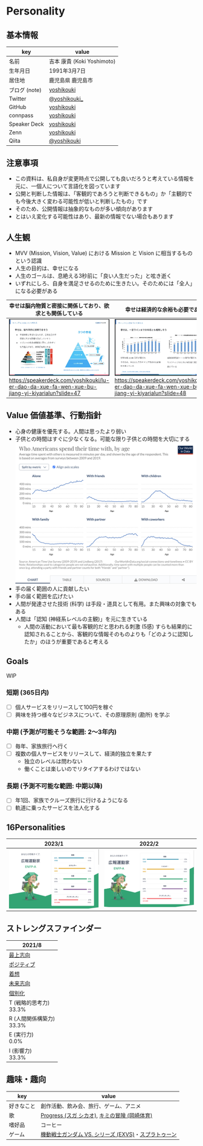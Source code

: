 # Personality

## 基本情報

| key | value |
| ------- | ------- |
| 名前 | 吉本 康貴 (Koki Yoshimoto) |
| 生年月日 | 1991年3月7日 |
| 居住地 | 鹿児島県 鹿児島市 |
| ブログ (note) | [yoshikouki](https://note.com/yoshikouki) |
| Twitter | [@yoshikouki_](https://twitter.com/yoshikouki_) |
| GitHub | [yoshikouki](https://github.com/yoshikouki) |
| connpass | [yoshikouki](https://connpass.com/user/yoshikouki/) |
| Speaker Deck | [yoshikouki](https://speakerdeck.com/yoshikouki) |
| Zenn | [yoshikouki](https://zenn.dev/yoshikouki) |
| Qiita | [@yoshikouki](https://qiita.com/yoshikouki) |

## 注意事項

- この資料は、私自身が変更時点で公開しても良いだろうと考えている情報を元に、一個人について言語化を図っています
- 公開と判断した情報は、「客観的であろうと判断できるもの」か「主観的でも今後大きく変わる可能性が低いと判断したもの」です
- そのため、公開情報は抽象的なものが多い傾向があります
- とはいえ変化する可能性はあり、最新の情報でない場合もあります

## 人生観

- MVV (Mission, Vision, Value) における Mission と Vision に相当するものという認識
- 人生の目的は、幸せになる
- 人生のゴールは、息絶える3秒前に「良い人生だった」と呟き逝く
- いずれにしろ、自身を満足させるのために生きたい。そのためには「全人」になる必要がある

| 幸せは脳内物質と密接に関係しており、欲求とも関係している | 幸せは経済的な余裕も必要である |
| ------- | ------- |
| ![脳科学的な幸せについて](../images/Neuroscientific-Happiness.png)<br />https://speakerdeck.com/yoshikouki/lu-er-dao-da-xue-fa-wen-xue-bu-jiang-yi-kiyarialun?slide=47 | ![幸せと金融資産について](../images/Happiness-and-Financial-Assets.png)<br />https://speakerdeck.com/yoshikouki/lu-er-dao-da-xue-fa-wen-xue-bu-jiang-yi-kiyarialun?slide=48 |

## Value 価値基準、行動指針

- 心身の健康を優先する。人間は思ったより弱い
- 子供との時間はすぐに少なくなる。可能な限り子供との時間を大切にする
  ![年齢と誰と過ごすのかの推移](../images/who_americans_spend_their_time_with_by_age.png)
- 手の届く範囲の人に貢献したい
- 手の届く範囲を広げたい
- 人間が発達させた技術 (科学) は手段・道具として有用。また興味の対象でもある
- 人間は「認知 (神経系レベルの主観)」を元に生きている
  - 人間の活動において最も客観的だと思われる刺激 (5感) すらも結果的に認知されることから、客観的な情報そのものよりも「どのように認知したか」のほうが重要であると考える

## Goals

WIP

### 短期 (365日内)

- [ ] 個人サービスをリリースして100円を稼ぐ
- [ ] 興味を持つ様々なビジネスについて、その原理原則 (勘所) を学ぶ

### 中期 (予測が可能そうな範囲: 2〜3年内)

- [ ] 毎年、家族旅行へ行く
- [ ] 複数の個人サービスをリリースして、経済的独立を果たす
  - 独立のレベルは問わない
  - 働くことは楽しいのでリタイアするわけではない

### 長期 (予測不可能な範囲: 中期以降)

- [ ] 年1回、家族でクルーズ旅行に行けるようになる
- [ ] 軌道に乗ったサービスを法人化する

## 16Personalities

| 2023/1 | 2022/2 |
| ------- | ------- |
| ![2023/01に16Personalitiesを診断した結果](../images/16Personalities-2023-01-06.png) | ![2022/02に16Personalitiesを診断した結果](../images/16Personalities-2022-02-17.png) |

## ストレングスファインダー

| 2021/8 |
| ------- |
| [最上志向](https://dk9zyhfatdvcy.cloudfront.net/public/pdf/ja-JP/Maximizer.pdf) |
| [ポジティブ](https://dk9zyhfatdvcy.cloudfront.net/public/pdf/ja-JP/Positivity.pdf) |
| [着想](https://dk9zyhfatdvcy.cloudfront.net/public/pdf/ja-JP/Ideation.pdf) |
| [未来志向](https://dk9zyhfatdvcy.cloudfront.net/public/pdf/ja-JP/Futuristic.pdf) |
| [個別化](https://dk9zyhfatdvcy.cloudfront.net/public/pdf/ja-JP/Individualization.pdf) |
|T (戦略的思考力)<br />33.3% |
|R (人間関係構築力)<br />33.3% |
|E (実行力)<br />0.0% |
|I (影響力)<br />33.3% |

## 趣味・趣向

| key | value |
| ------- | ------- |
| 好きなこと | 創作活動、飲み会、旅行、ゲーム、アニメ |
| 歌 | [Progress (スガ シカオ)](https://www.youtube.com/watch?v=Aw3l547PNP4), [キミの冒険 (岡崎体育)](https://www.sonymusic.co.jp/artist/okazakitaiiku/discography/SEXX01728B00Z) |
| 嗜好品 | コーヒー |
| ゲーム | [機動戦士ガンダム VS. シリーズ (EXVS)](https://gundam-vs.jp/extreme)・[スプラトゥーン](https://www.nintendo.co.jp/switch/av5ja) |
